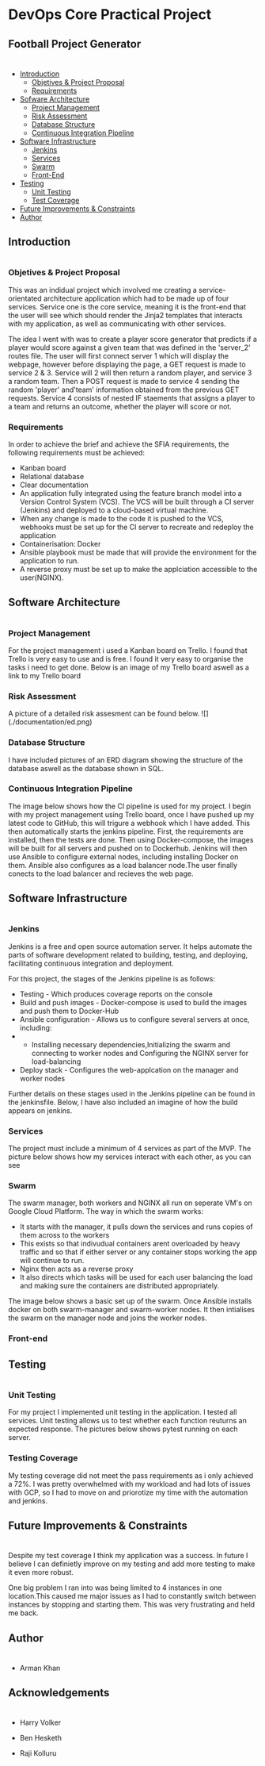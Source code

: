 # DevOps Core Practical Project
## Football Project Generator
# 
#
* [Introduction](#Introduction) 
  * [Objetives & Project Proposal](#)
  * [Requirements](#)
* [Sofware Architecture](#architecture)
  * [Project Management](#trello)
  * [Risk Assessment](#risk)
  * [Database Structure](#entity-relationship-diagram)
  * [Continuous Integration Pipeline](#CI)
* [Software Infrastructure](#softwareinfrastructure)
  * [Jenkins](#jenkins)
  * [Services](#SERVICES)
  * [Swarm](#Swarmconfig)
  * [Front-End](#FrontEnd)
* [Testing](#Testing)
  * [Unit Testing](#Unitteting)
  * [Test Coverage](#testcoverage)
* [Future Improvements & Constraints](#FutureImprovementsandproblems)
* [Author](#Author)

## Introduction 
#

### Objetives & Project Proposal

This was an indidual project which involved me creating a service-orientated architecture application which had to be made up of four services. Service one is the core service, meaning it is the front-end that the user will see which should render the Jinja2 templates that interacts with my application, as well as communicating with other services.

The idea I went with was to create a player score generator that predicts if a player would score against a given team that was defined in the 'server_2' routes file. The user will first connect server 1 which will display the webpage, however before displaying the page, a GET request is made to service 2 & 3. Service will 2 will then return a random player, and service 3 a random team. Then a POST request is made to service 4 sending the random 'player' and'team' information obtained from the previous GET requests. Service 4 consists of nested IF staements that assigns a player to a team and returns an outcome, whether the player will score or not.

### Requirements

In order to achieve the brief and achieve the SFIA requirements, the following requirements must be achieved:

* Kanban board
* Relational database 
* Clear documentation 
* An application fully integrated using the feature branch model into a Version Control System (VCS). The VCS will be built through a CI server (Jenkins) and deployed to a cloud-based virtual machine. 
* When any change is made to the code it is pushed to the VCS, webhooks must be set up for the CI server to recreate and redeploy the application
* Containerisation: Docker
* Ansible playbook must be made that will provide the environment for the application to run.
* A reverse proxy must be set up to make the applciation accessible to the user(NGINX).

## Software Architecture
#
### Project Management
For the project management i used a Kanban board on Trello. I found that Trello is very easy to use and is free.
I found it very easy to organise the tasks i need to get done. Below is an image of my Trello board aswell as a link to my Trello board
### Risk Assessment
A picture of a detailed risk assesment can be found below.
![] (./documentation/ed.png)

### Database Structure
I have included pictures of an ERD diagram showing the structure of the database aswell as the database shown in SQL.


### Continuous Integration Pipeline
The image below shows how the CI pipeline is used for my project. I begin with my project management using Trello board, once I have pushed up my latest code to GitHub, this will trigure a webhook which I have added. This then automatically starts the jenkins pipeline. First, the requirements are installed, then the tests are done. Then using Docker-compose, the images will be built for all servers and pushed on to Dockerhub. Jenkins will then use Ansible to configure external nodes, including installing Docker on them. Ansible also configures as a load balancer node.The user finally conects to the load balancer and recieves the web page.

## Software Infrastructure
#
### Jenkins 
Jenkins is a free and open source automation server. It helps automate the parts of software development related to building, testing, and deploying, facilitating continuous integration and deployment. 

For this project, the stages of the Jenkins pipeline is as follows: 
* Testing - Which produces coverage reports on the console
* Build and push images - Docker-compose is used to build the images and push them to Docker-Hub
* Ansible configuration - Allows us to configure several servers at once, including:
* * Installing necessary dependencies,Initializing the swarm and connecting to worker nodes and Configuring the NGINX server for load-balancing
* Deploy stack - Configures the web-applcation on the manager and worker nodes

Further details on these stages used in the Jenkins pipeline can be found in the jenkinsfile. Below, I have also included an imagine of how the build appears on jenkins.

### Services

The project must include a minimum of 4 services as part of the MVP. The picture below shows how my services interact with each other, as you can see

### Swarm
The swarm manager, both workers and NGINX all run on seperate VM's on Google Cloud Platform. The way in which the swarm works:
- It starts with the manager, it pulls down the services and runs copies of them across to the workers
- This exists so that indivudual containers arent overloaded by heavy traffic and so that if either server or any container stops working the app will continue to run.
- Nginx then acts as a reverse proxy
- It also directs which tasks will be used for each user balancing the load and making sure the containers are distributed appropriately.

The image below shows a basic set up of the swarm. Once Ansible installs docker on both swarm-manager and swarm-worker nodes. It then intialises the swarm on the manager node and joins the worker nodes.

### Front-end

## Testing 
#
### Unit Testing
For my project I implemented unit testing in the application. I tested all services. Unit testing allows us to test whether each function reuturns an expected response. The pictures below shows pytest running on each server.
### Testing Coverage
My testing coverage did not meet the pass requirements as i only achieved a 72%. I was pretty overwhelmed with my workload and had lots of issues with GCP, so I had to move on and priorotize my time with the automation and jenkins.
## Future Improvements & Constraints
#

Despite my test coverage I think my application was a success. In future I believe I can definietly improve on my testing and add more testing to make it even more robust.

One big problem I ran into was being limited to 4 instances in one location.This caused me major issues as I had to constantly switch between instances by stopping and starting them. This was very frustrating and held me back.



## Author
#
- Arman Khan
## Acknowledgements
#
- Harry Volker

- Ben Hesketh

- Raji Kolluru






